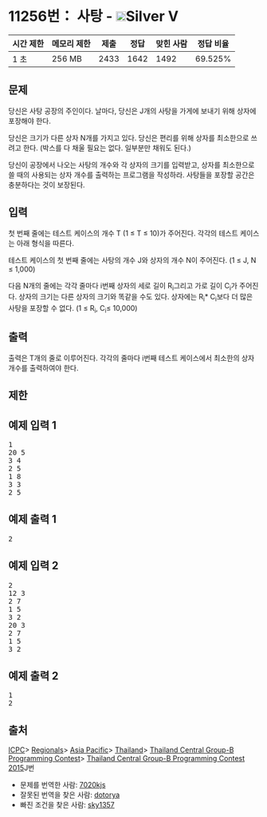 # 11256번： 사탕 - <img src="https://static.solved.ac/tier_small/6.svg" style="height:20px" />Silver V


| 시간 제한 | 메모리 제한 | 제출 | 정답 | 맞힌 사람 | 정답 비율 |
| --- | --- | --- | --- | --- | --- |
| 1 초 | 256 MB | 2433 | 1642 | 1492 | 69.525% |


## 문제


당신은 사탕 공장의 주인이다. 날마다, 당신은 J개의 사탕을 가게에 보내기 위해 상자에 포장해야 한다.

당신은 크기가 다른 상자 N개를 가지고 있다. 당신은 편리를 위해 상자를 최소한으로 쓰려고 한다. (박스를 다 채울 필요는 없다. 일부분만 채워도 된다.)

당신이 공장에서 나오는 사탕의 개수와 각 상자의 크기를 입력받고, 상자를 최소한으로 쓸 때의 사용되는 상자 개수를 출력하는 프로그램을 작성하라. 사탕들을 포장할 공간은 충분하다는 것이 보장된다.




## 입력


첫 번째 줄에는 테스트 케이스의 개수 T (1 ≤ T ≤ 10)가 주어진다. 각각의 테스트 케이스는 아래 형식을 따른다.

테스트 케이스의 첫 번째 줄에는 사탕의 개수 J와 상자의 개수 N이 주어진다. (1 ≤ J, N ≤ 1,000)

다음 N개의 줄에는 각각 줄마다 i번째 상자의 세로 길이 R<sub>i</sub>그리고 가로 길이 C<sub>i</sub>가 주어진다. 상자의 크기는 다른 상자의 크기와 똑같을 수도 있다. 상자에는 R<sub>i</sub>* C<sub>i</sub>보다 더 많은 사탕을 포장할 수 없다. (1 ≤ R<sub>i</sub>, C<sub>i</sub>≤ 10,000)



## 출력


출력은 T개의 줄로 이루어진다. 각각의 줄마다 i번째 테스트 케이스에서 최소한의 상자 개수를 출력하여야 한다.




## 제한




## 예제 입력 1


<pre>1
20 5
3 4
2 5
1 8
3 3
2 5
</pre>


## 예제 출력 1


<pre>2
</pre>




## 예제 입력 2


<pre>2
12 3
2 7
1 5
3 2
20 3
2 7
1 5
3 2
</pre>


## 예제 출력 2


<pre>1
2
</pre>






## 출처


[ICPC](/category/1)> [Regionals](/category/7)> [Asia Pacific](/category/42)> [Thailand](/category/102)> [Thailand Central Group-B Programming Contest](/category/288)> [Thailand Central Group-B Programming Contest 2015](/category/detail/1391)J번
- 문제를 번역한 사람: [7020kjs](/user/7020kjs)
- 잘못된 번역을 찾은 사람: [dotorya](/user/dotorya)
- 빠진 조건을 찾은 사람: [sky1357](/user/sky1357)




